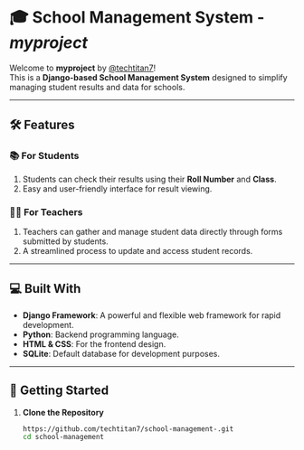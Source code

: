 # 🎓 School Management System - *myproject*  

Welcome to **myproject** by [@techtitan7](https://github.com/techtitan7)!  
This is a **Django-based School Management System** designed to simplify managing student results and data for schools.

---

## 🛠️ Features  

### 📚 For Students  
1. Students can check their results using their **Roll Number** and **Class**.  
2. Easy and user-friendly interface for result viewing.

### 👩‍🏫 For Teachers  
1. Teachers can gather and manage student data directly through forms submitted by students.  
2. A streamlined process to update and access student records.

---

## 💻 Built With  
- **Django Framework**: A powerful and flexible web framework for rapid development.  
- **Python**: Backend programming language.  
- **HTML & CSS**: For the frontend design.  
- **SQLite**: Default database for development purposes.  

---

## 🚀 Getting Started  

1. **Clone the Repository**  
   ```bash
   https://github.com/techtitan7/school-management-.git
   cd school-management
   
  ```
